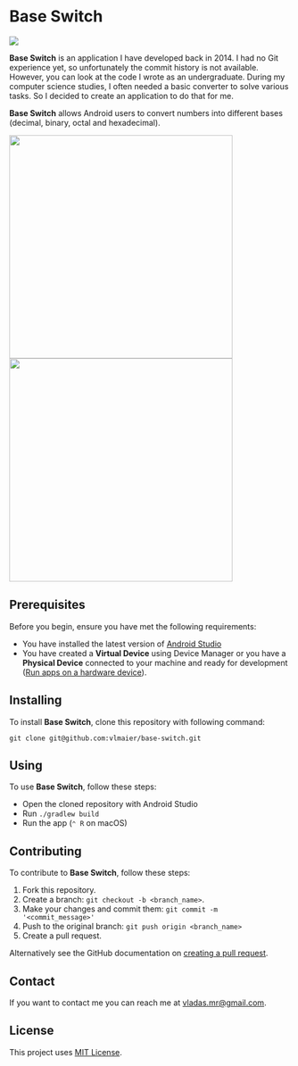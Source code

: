 # Base Switch

![](https://github.com/vlmaier/base-switch/actions/workflows/build.yml/badge.svg)

**Base Switch** is an application I have developed back in 2014. I had no Git experience yet,
so unfortunately the commit history is not available. However, you can look at the code I wrote as an
undergraduate. During my computer science studies, I often needed a basic converter to solve various
tasks. So I decided to create an application to do that for me.

**Base Switch** allows Android users to convert numbers into different bases (decimal, binary, octal
and hexadecimal).

<p float="left">
  <img src="https://user-images.githubusercontent.com/18353152/209479663-5ed570ff-1727-457d-a6cf-962d2517848c.png" width="400"/>
  <img src="https://user-images.githubusercontent.com/18353152/209479664-53521761-1db6-4cf3-8b20-b37da7292183.png" width="400"/>
</p>

## Prerequisites

Before you begin, ensure you have met the following requirements:

- You have installed the latest version of [Android Studio](https://developer.android.com/studio)
- You have created a **Virtual Device** using Device Manager or you have a **Physical Device**
  connected to your machine and ready for
  development ([Run apps on a hardware device](https://developer.android.com/studio/run/device)).

## Installing

To install **Base Switch**, clone this repository with following command:

```shell
git clone git@github.com:vlmaier/base-switch.git
```

## Using

To use **Base Switch**, follow these steps:

- Open the cloned repository with Android Studio
- Run `./gradlew build`
- Run the app (`⌃ R` on macOS)

## Contributing

To contribute to **Base Switch**, follow these steps:

1. Fork this repository.
2. Create a branch: `git checkout -b <branch_name>`.
3. Make your changes and commit them: `git commit -m '<commit_message>'`
4. Push to the original branch: `git push origin <branch_name>`
5. Create a pull request.

Alternatively see the GitHub documentation
on [creating a pull request](https://help.github.com/en/github/collaborating-with-issues-and-pull-requests/creating-a-pull-request).

## Contact

If you want to contact me you can reach me at [vladas.mr@gmail.com](mailto:vladas.mr@gmail.com).

## License

This project uses [MIT License](LICENSE).
